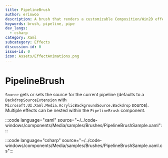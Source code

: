 ```yaml
---
title: PipelineBrush
author: erinwoo  
description: A brush that renders a customizable Composition/Win2D effects pipeline. This allows for applying multiple effects into a single effect chain.
keywords: brush, pipeline, pipe
dev_langs:
  - csharp
category: Xaml
subcategory: Effects
discussion-id: 0
issue-id: 0
icon: Assets/EffectAnimations.png
---
```


# PipelineBrush

`Source` gets or sets the source for the current pipeline (defaults to a `BackdropSourceExtension` with `Microsoft.UI.Xaml.Media.AcrylicBackgroundSource.Backdrop` source).
Multiple effects can be nested within the `PipelineBrush` component. 

:::code language="xaml" source="~/../code-windows/components/Media/samples/Brushes/PipelineBrushSample.xaml":::

:::code language="csharp" source="~/../code-windows/components/Media/samples/Brushes/PipelineBrushSample.xaml.cs":::


